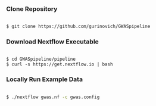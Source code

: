 ### Clone Repository
```bash

$ git clone https://github.com/gurinovich/GWASpipeline

```

### Download Nextflow Executable
```

$ cd GWASpipeline/pipeline
$ curl -s https://get.nextflow.io | bash

```

### Locally Run Example Data
```bash

$ ./nextflow gwas.nf -c gwas.config

```
